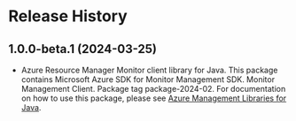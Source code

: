 # Release History

## 1.0.0-beta.1 (2024-03-25)

- Azure Resource Manager Monitor client library for Java. This package contains Microsoft Azure SDK for Monitor Management SDK. Monitor Management Client. Package tag package-2024-02. For documentation on how to use this package, please see [Azure Management Libraries for Java](https://aka.ms/azsdk/java/mgmt).
